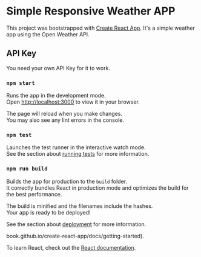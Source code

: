 # Simple Responsive Weather APP

This project was bootstrapped with [Create React App](https://github.com/facebook/create-react-app). It's a simple weather app using the Open Weather API. 

## API Key

You need your own API Key for it to work. 

### `npm start`

Runs the app in the development mode.\
Open [http://localhost:3000](http://localhost:3000) to view it in your browser.

The page will reload when you make changes.\
You may also see any lint errors in the console.

### `npm test`

Launches the test runner in the interactive watch mode.\
See the section about [running tests](https://facebook.github.io/create-react-app/docs/running-tests) for more information.

### `npm run build`

Builds the app for production to the `build` folder.\
It correctly bundles React in production mode and optimizes the build for the best performance.

The build is minified and the filenames include the hashes.\
Your app is ready to be deployed!

See the section about [deployment](https://facebook.github.io/create-react-app/docs/deployment) for more information.

book.github.io/create-react-app/docs/getting-started).

To learn React, check out the [React documentation](https://reactjs.org/).
